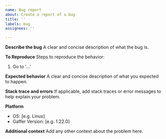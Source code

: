 ```yaml
---
name: Bug report
about: Create a report of a bug
title: ''
labels: bug
assignees: ''

---
```


**Describe the bug**
A clear and concise description of what the bug is.

**To Reproduce**
Steps to reproduce the behavior:
1. Go to '...'

**Expected behavior**
A clear and concise description of what you expected to happen.

**Stack trace and errors**
If applicable, add stack traces or error messages to help explain your problem.

**Platform**
 - OS: [e.g. Linux]
 - Gaffer Version: [e.g. 1.22.0]

**Additional context**
Add any other context about the problem here.
